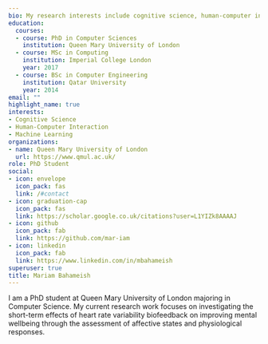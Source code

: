 ```yaml
---
bio: My research interests include cognitive science, human-computer interaction, and machine learning..
education:
  courses:
  - course: PhD in Computer Sciences
    institution: Queen Mary University of London
  - course: MSc in Computing
    institution: Imperial College London
    year: 2017
  - course: BSc in Computer Engineering
    institution: Qatar University
    year: 2014
email: ""
highlight_name: true
interests:
- Cognitive Science
- Human-Computer Interaction
- Machine Learning
organizations:
- name: Queen Mary University of London 
  url: https://www.qmul.ac.uk/
role: PhD Student
social:
- icon: envelope
  icon_pack: fas
  link: /#contact
- icon: graduation-cap
  icon_pack: fas
  link: https://scholar.google.co.uk/citations?user=L1YIZk8AAAAJ
- icon: github
  icon_pack: fab
  link: https://github.com/mar-iam
- icon: linkedin
  icon_pack: fab
  link: https://www.linkedin.com/in/mbahameish
superuser: true
title: Mariam Bahameish
---
```


I am a PhD student at Queen Mary University of London majoring in Computer Science. My current research work focuses on investigating the short-term effects of heart rate variability biofeedback on improving mental wellbeing through the assessment of affective states and physiological responses.

<!---{{< icon name="download" pack="fas" >}} Download my {{< staticref "uploads/demo_resume.pdf" "newtab" >}}resumé{{< /staticref >}}.-->

